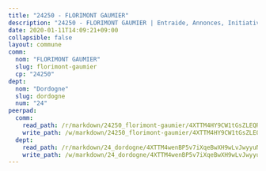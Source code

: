 ```yaml
---
title: "24250 - FLORIMONT GAUMIER"
description: "24250 - FLORIMONT GAUMIER | Entraide, Annonces, Initiatives"
date: 2020-01-11T14:09:21+09:00
collapsible: false
layout: commune
comm:
  nom: "FLORIMONT GAUMIER"
  slug: florimont-gaumier
  cp: "24250"
dept:
  nom: "Dordogne"
  slug: dordogne
  num: "24"
peerpad:
  comm:
    read_path: /r/markdown/24250_florimont-gaumier/4XTTM4HY9CW1tGsZLEQRn9HZJJfiWCDZzy6UP99uvFuEuhW87
    write_path: /w/markdown/24250_florimont-gaumier/4XTTM4HY9CW1tGsZLEQRn9HZJJfiWCDZzy6UP99uvFuEuhW87-K3TgTczTndmpyLawE7PYEDK83unzkbBCN5tj1aUHoivdrNZ3hG3rFyKRCPDRjycGwd23z9ueDdXYMejk91SycwTyKjUsTkWYfBPu8v9suTLji5PTAhGNx13XvJ9m5RiPgL1QdNvB
  dept:
    read_path: /r/markdown/24_dordogne/4XTTM4wenBP5v7iXqeBwXH9wLvJwyyuNKzLxRyGzSZXmCuzgg
    write_path: /w/markdown/24_dordogne/4XTTM4wenBP5v7iXqeBwXH9wLvJwyyuNKzLxRyGzSZXmCuzgg-K3TgUusQQUSAmJPXozCTSBeqjqksxkVWGVxtHwEFrs5RuocQr8weKG2oQg7MVeg2F9Hhv7ggtBiBU8D9pdXEPa9M67VU3BzgAG9BCtQw3VY3Xcxk2YSegk3iUXMkpicGxxJr7mWp
---
```


